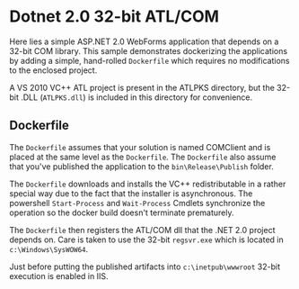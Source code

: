 # Dotnet 2.0 32-bit ATL/COM

Here lies a simple ASP.NET 2.0 WebForms application that depends on a 32-bit COM library. This sample demonstrates dockerizing the applications by adding a simple, hand-rolled `Dockerfile` which requires no modifications to the enclosed project.

A VS 2010 VC++ ATL project is present in the ATLPKS directory, but the 32-bit .DLL (`ATLPKS.dll`) is included in this directory for convenience.

## Dockerfile

The `Dockerfile` assumes that your solution is named COMClient and is placed at the same level as the `Dockerfile`. The `Dockerfile` also assume that you've published the application to the `bin\Release\Publish` folder.

The `Dockerfile` downloads and installs the VC++ redistributable in a rather special way due to the fact that the installer is asynchronous. The powershell `Start-Process` and `Wait-Process` Cmdlets synchronize the operation so the docker build doesn't terminate prematurely.

The `Dockerfile` then registers the ATL/COM dll that the .NET 2.0 project depends on. Care is taken to use the 32-bit `regsvr.exe` which is located in `c:\Windows\SysWOW64`.

Just before putting the published artifacts into `c:\inetpub\wwwroot` 32-bit execution is enabled in IIS.